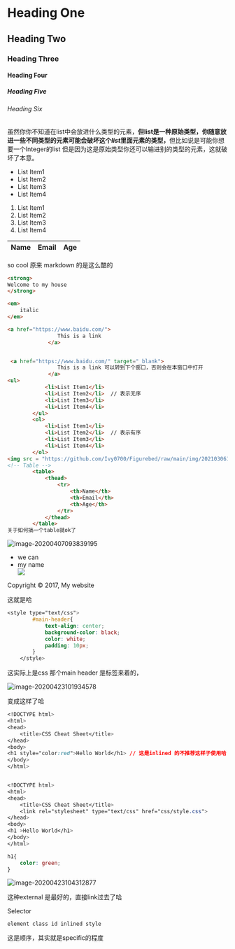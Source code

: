<!DOCTYPE html>
<html>
	<head>
		<title>HTML  Cheat Sheet</title>
	</head>
	<body>
		<!-- Headings -->
		<h1>Heading One</h1>
		<h2>Heading Two</h2>
		<h3>Heading Three</h3>
		<h4>Heading Four</h4>
		<h5>Heading Five</h5>
		<h6>Heading Six</h2>
        <p>
            虽然你你不知道在list中会放进什么类型的元素，<strong>但list是一种原始类型，你随意放进一些不同类型的元素可能会破坏这个<em>list</em>里面元素的类型，</strong>但比如说是可能你想要一个Integer的list 但是因为这是原始类型你还可以输进别的类型的元素，这就破坏了本意。
            </p>
       <ul>
			<li>List Item1</li>
			<li>List Item2</li>
			<li>List Item3</li>
			<li>List Item4</li>
		</ul>
        <ol> 
			<li>List Item1</li>
			<li>List Item2</li>
			<li>List Item3</li>
			<li>List Item4</li>
		</ol>
        <!-- Table -->
		<table>
			<thead>
				<tr>
					<th>Name</th>
					<th>Email</th>
					<th>Age</th>
				</tr>
			</thead>
		</table>
        <div style="margin-top:"500px;" ></div>
</body>






so cool 原来 markdown 的是这么酷的

```html
<strong>
Welcome to my house
</strong>

<em>
    italic
</em>

<a href="https://www.baidu.com/">
			 	This is a link
			 </a>


 <a href="https://www.baidu.com/" target="_blank">
			 	This is a link 可以转到下个窗口，否则会在本窗口中打开
			 </a>
<ul>
			<li>List Item1</li>
			<li>List Item2</li>  // 表示无序
			<li>List Item3</li>
			<li>List Item4</li>
		</ul>
        <ol> 
			<li>List Item1</li>
			<li>List Item2</li>  // 表示有序
			<li>List Item3</li>
			<li>List Item4</li>
		</ol>
<img src = "https://github.com/Ivy0700/Figurebed/raw/main/img/20210306161511.png"/>
<!-- Table -->
		<table>
			<thead>
				<tr>
					<th>Name</th>
					<th>Email</th>
					<th>Age</th>
				</tr>
			</thead>
		</table>
关于如何搞一个table就ok了
```

![image-20200407093839195](C:\Users\zbr\AppData\Roaming\Typora\typora-user-images\image-20200407093839195.png)

<ul>
    <li> we can
    </li>
    <li> my name
    </li>
    <img src="https://github.com/Ivy0700/Figurebed/blob/main/img/2019-07-24%20081953.jpg"/>
</ul>


<footer>
    <p>Copyright &copy; 2017, My website </p>    
</footer>



这就是哈

```css
<style type="text/css">
		#main-header{
			text-align: center;
			background-color: black;
			color: white;
			padding: 10px;
		}
	</style>
```

这实际上是css 那个main header 是标签来着的，

![image-20200423101934578](C:\Users\zbr\AppData\Roaming\Typora\typora-user-images\image-20200423101934578.png)

变成这样了哈



```css
<!DOCTYPE html>
<html>
<head>
	<title>CSS Cheat Sheet</title>
</head>
<body>
<h1 style="color:red">Hello World</h1> // 这是inlined 的不推荐这样子使用哈
</body>
</html>


<!DOCTYPE html>
<html>
<head>
	<title>CSS Cheat Sheet</title>
	<link rel="stylesheet" type="text/css" href="css/style.css">
</head>
<body>
<h1 >Hello World</h1>
</body>
</html>

h1{
	color: green;
}
```

![image-20200423104312877](C:\Users\zbr\AppData\Roaming\Typora\typora-user-images\image-20200423104312877.png)

这种external 是最好的，直接link过去了哈





Selector

`element class id inlined style`

这是顺序，其实就是specific的程度